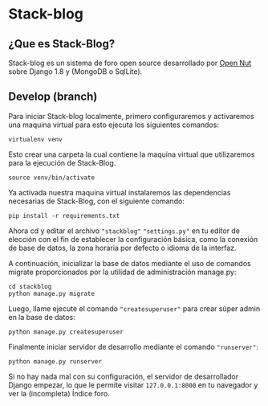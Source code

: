 # Stack-blog

## ¿Que es Stack-Blog?

Stack-blog es un sistema de foro open source desarrollado por [Open Nut](http://opennut.net) sobre Django 1.8 y (MongoDB o SqlLite).

## Develop (branch)

Para iniciar Stack-blog localmente, primero configuraremos y activaremos una maquina virtual para esto ejecuta los siguientes comandos:

```
virtualenv venv
```

Esto crear una carpeta la cual contiene la maquina virtual que utilizaremos para la ejecución de Stack-Blog.

```
source venv/bin/activate
```

Ya activada nuestra maquina virtual instalaremos las dependencias necesarias de Stack-Blog, con el siguiente comando:

```
pip install -r requirements.txt
```

Ahora cd y editar el archivo `"stackblog"` `"settings.py"` en tu editor de elección con el fin de establecer la configuración básica, como la conexión de base de datos, la zona horaria por defecto o idioma de la interfaz.

A continuación, inicializar la base de datos mediante el uso de comandos migrate proporcionados por la utilidad de administración manage.py:

```
cd stackblog
python manage.py migrate

```

Luego, llame ejecute el comando `"createsuperuser"` para crear súper admin en la base de datos:

```
python manage.py createsuperuser
```

Finalmente iniciar servidor de desarrollo mediante el comando `"runserver"`:

```
python manage.py runserver
```

Si no hay nada mal con su configuración, el servidor de desarrollador Django empezar, lo que le permite visitar `127.0.0.1:8000` en tu navegador y ver la (incompleta) Índice foro.




